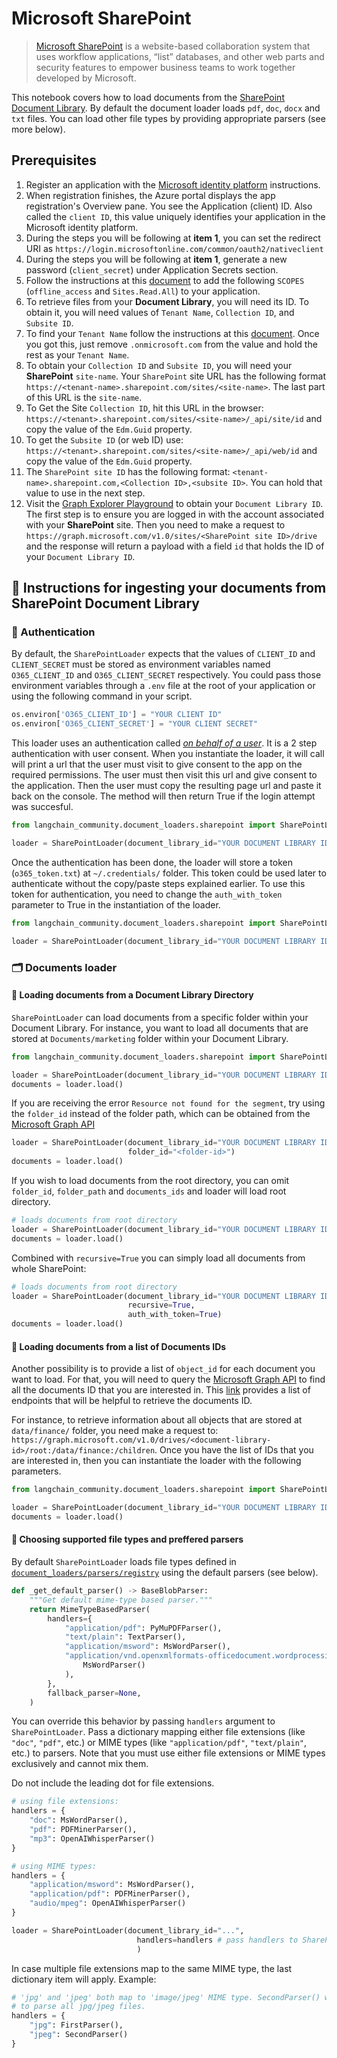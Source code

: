 # Microsoft SharePoint

> [Microsoft SharePoint](https://en.wikipedia.org/wiki/SharePoint) is a website-based collaboration system that uses workflow applications, “list” databases, and other web parts and security features to empower business teams to work together developed by Microsoft.

This notebook covers how to load documents from the [SharePoint Document Library](https://support.microsoft.com/en-us/office/what-is-a-document-library-3b5976dd-65cf-4c9e-bf5a-713c10ca2872). By default the document loader loads `pdf`, `doc`, `docx` and `txt` files. You can load other file types by providing appropriate parsers (see more below).

## Prerequisites
1. Register an application with the [Microsoft identity platform](https://learn.microsoft.com/en-us/azure/active-directory/develop/quickstart-register-app) instructions.
2. When registration finishes, the Azure portal displays the app registration's Overview pane. You see the Application (client) ID. Also called the `client ID`, this value uniquely identifies your application in the Microsoft identity platform.
3. During the steps you will be following at **item 1**, you can set the redirect URI as `https://login.microsoftonline.com/common/oauth2/nativeclient`
4. During the steps you will be following at **item 1**, generate a new password (`client_secret`) under Application Secrets section.
5. Follow the instructions at this [document](https://learn.microsoft.com/en-us/azure/active-directory/develop/quickstart-configure-app-expose-web-apis#add-a-scope) to add the following `SCOPES` (`offline_access` and `Sites.Read.All`) to your application.
6. To retrieve files from your **Document Library**, you will need its ID. To obtain it, you will need values of `Tenant Name`, `Collection ID`, and `Subsite ID`.
7. To find your `Tenant Name` follow the instructions at this [document](https://learn.microsoft.com/en-us/azure/active-directory-b2c/tenant-management-read-tenant-name). Once you got this, just remove `.onmicrosoft.com` from the value and hold the rest as your `Tenant Name`.
8. To obtain your `Collection ID` and `Subsite ID`, you will need your **SharePoint** `site-name`. Your `SharePoint` site URL has the following format `https://<tenant-name>.sharepoint.com/sites/<site-name>`. The last part of this URL is the `site-name`.
9. To Get the Site `Collection ID`, hit this URL in the browser: `https://<tenant>.sharepoint.com/sites/<site-name>/_api/site/id` and copy the value of the `Edm.Guid` property.
10. To get the `Subsite ID` (or web ID) use: `https://<tenant>.sharepoint.com/sites/<site-name>/_api/web/id` and copy the value of the `Edm.Guid` property.
11. The `SharePoint site ID` has the following format: `<tenant-name>.sharepoint.com,<Collection ID>,<subsite ID>`. You can hold that value to use in the next step.
12. Visit the [Graph Explorer Playground](https://developer.microsoft.com/en-us/graph/graph-explorer) to obtain your `Document Library ID`. The first step is to ensure you are logged in with the account associated with your **SharePoint** site. Then you need to make a request to `https://graph.microsoft.com/v1.0/sites/<SharePoint site ID>/drive` and the response will return a payload with a field `id` that holds the ID of your `Document Library ID`.

## 🧑 Instructions for ingesting your documents from SharePoint Document Library

### 🔑 Authentication

By default, the `SharePointLoader` expects that the values of `CLIENT_ID` and `CLIENT_SECRET` must be stored as environment variables named `O365_CLIENT_ID` and `O365_CLIENT_SECRET` respectively. You could pass those environment variables through a `.env` file at the root of your application or using the following command in your script.

```python
os.environ['O365_CLIENT_ID'] = "YOUR CLIENT ID"
os.environ['O365_CLIENT_SECRET'] = "YOUR CLIENT SECRET"
```

This loader uses an authentication called [*on behalf of a user*](https://learn.microsoft.com/en-us/graph/auth-v2-user?context=graph%2Fapi%2F1.0&view=graph-rest-1.0). It is a 2 step authentication with user consent. When you instantiate the loader, it will call will print a url that the user must visit to give consent to the app on the required permissions. The user must then visit this url and give consent to the application. Then the user must copy the resulting page url and paste it back on the console. The method will then return True if the login attempt was succesful.

```python
from langchain_community.document_loaders.sharepoint import SharePointLoader

loader = SharePointLoader(document_library_id="YOUR DOCUMENT LIBRARY ID")
```

Once the authentication has been done, the loader will store a token (`o365_token.txt`) at `~/.credentials/` folder. This token could be used later to authenticate without the copy/paste steps explained earlier. To use this token for authentication, you need to change the `auth_with_token` parameter to True in the instantiation of the loader.

```python
from langchain_community.document_loaders.sharepoint import SharePointLoader

loader = SharePointLoader(document_library_id="YOUR DOCUMENT LIBRARY ID", auth_with_token=True)
```

### 🗂️ Documents loader

#### 📑 Loading documents from a Document Library Directory

`SharePointLoader` can load documents from a specific folder within your Document Library. For instance, you want to load all documents that are stored at `Documents/marketing` folder within your Document Library.

```python
from langchain_community.document_loaders.sharepoint import SharePointLoader

loader = SharePointLoader(document_library_id="YOUR DOCUMENT LIBRARY ID", folder_path="Documents/marketing", auth_with_token=True)
documents = loader.load()
```

If you are receiving the error `Resource not found for the segment`, try using the `folder_id` instead of the folder path, which can be obtained from the [Microsoft Graph API](https://developer.microsoft.com/en-us/graph/graph-explorer)

```python
loader = SharePointLoader(document_library_id="YOUR DOCUMENT LIBRARY ID", auth_with_token=True
                          folder_id="<folder-id>")
documents = loader.load()
```

If you wish to load documents from the root directory, you can omit `folder_id`, `folder_path` and `documents_ids` and loader will load root directory.
```python
# loads documents from root directory
loader = SharePointLoader(document_library_id="YOUR DOCUMENT LIBRARY ID", auth_with_token=True)
documents = loader.load()
```

Combined with `recursive=True` you can simply load all documents from whole SharePoint:
```python
# loads documents from root directory
loader = SharePointLoader(document_library_id="YOUR DOCUMENT LIBRARY ID",
                          recursive=True,
                          auth_with_token=True)
documents = loader.load()
```

#### 📑 Loading documents from a list of Documents IDs

Another possibility is to provide a list of `object_id` for each document you want to load. For that, you will need to query the [Microsoft Graph API](https://developer.microsoft.com/en-us/graph/graph-explorer) to find all the documents ID that you are interested in. This [link](https://learn.microsoft.com/en-us/graph/api/resources/onedrive?view=graph-rest-1.0#commonly-accessed-resources) provides a list of endpoints that will be helpful to retrieve the documents ID.

For instance, to retrieve information about all objects that are stored at `data/finance/` folder, you need make a request to: `https://graph.microsoft.com/v1.0/drives/<document-library-id>/root:/data/finance:/children`. Once you have the list of IDs that you are interested in, then you can instantiate the loader with the following parameters.

```python
from langchain_community.document_loaders.sharepoint import SharePointLoader

loader = SharePointLoader(document_library_id="YOUR DOCUMENT LIBRARY ID", object_ids=["ID_1", "ID_2"], auth_with_token=True)
documents = loader.load()
```

#### 📑 Choosing supported file types and preffered parsers
By default `SharePointLoader` loads file types defined in [`document_loaders/parsers/registry`](https://github.com/langchain-ai/langchain/blob/master/libs/community/langchain_community/document_loaders/parsers/registry.py#L10-L22) using the default parsers (see below).
```python
def _get_default_parser() -> BaseBlobParser:
    """Get default mime-type based parser."""
    return MimeTypeBasedParser(
        handlers={
            "application/pdf": PyMuPDFParser(),
            "text/plain": TextParser(),
            "application/msword": MsWordParser(),
            "application/vnd.openxmlformats-officedocument.wordprocessingml.document": (
                MsWordParser()
            ),
        },
        fallback_parser=None,
    )
```
You can override this behavior by passing `handlers` argument to `SharePointLoader`. 
Pass a dictionary mapping either file extensions (like `"doc"`, `"pdf"`, etc.) 
or MIME types (like `"application/pdf"`, `"text/plain"`, etc.) to parsers. 
Note that you must use either file extensions or MIME types exclusively and 
cannot mix them.

Do not include the leading dot for file extensions.

```python
# using file extensions:
handlers = {
    "doc": MsWordParser(),
    "pdf": PDFMinerParser(),
    "mp3": OpenAIWhisperParser()
}

# using MIME types:
handlers = {
    "application/msword": MsWordParser(),
    "application/pdf": PDFMinerParser(),
    "audio/mpeg": OpenAIWhisperParser()
}

loader = SharePointLoader(document_library_id="...",
                            handlers=handlers # pass handlers to SharePointLoader
                            )
```
In case multiple file extensions map to the same MIME type, the last dictionary item will
apply.
Example:
```python
# 'jpg' and 'jpeg' both map to 'image/jpeg' MIME type. SecondParser() will be used 
# to parse all jpg/jpeg files.
handlers = {
    "jpg": FirstParser(),
    "jpeg": SecondParser()
}
```

